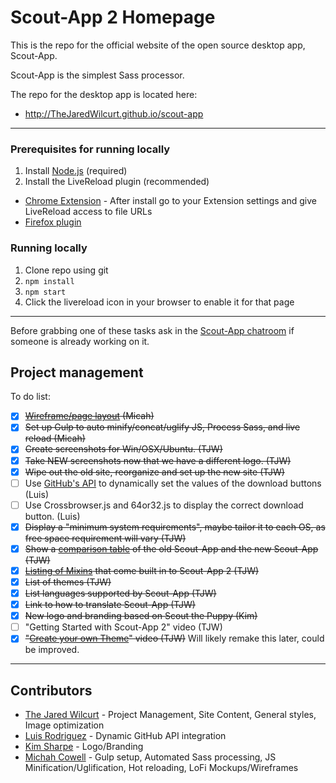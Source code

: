 
# Scout-App 2 Homepage

This is the repo for the official website of the open source desktop app, Scout-App.

Scout-App is the simplest Sass processor.

The repo for the desktop app is located here:

* http://TheJaredWilcurt.github.io/scout-app

* * *

### Prerequisites for running locally

1. Install [Node.js](http://nodejs.org) (required)
2. Install the LiveReload plugin (recommended)
 * [Chrome Extension](https://chrome.google.com/webstore/detail/livereload/jnihajbhpnppcggbcgedagnkighmdlei?hl=en) - After install go to your Extension settings and give LiveReload access to file URLs
 * [Firefox plugin](https://addons.mozilla.org/en-US/firefox/addon/livereload/)

### Running locally

1. Clone repo using git
2. `npm install`
3. `npm start`
4. Click the livereload icon in your browser to enable it for that page

* * *

Before grabbing one of these tasks ask in the [Scout-App chatroom](https://gitter.im/TheJaredWilcurt/scout-app) if someone is already working on it.

## Project management

To do list:

* [x] ~~[Wireframe/page layout](http://imgur.com/201EJNd) (Micah)~~
* [x] ~~Set up Gulp to auto minify/concat/uglify JS, Process Sass, and live reload (Micah)~~
* [x] ~~Create screenshots for Win/OSX/Ubuntu. (TJW)~~
* [x] ~~Take NEW screenshots now that we have a different logo. (TJW)~~
* [x] ~~Wipe out the old site, reorganize and set up the new site (TJW)~~
* [ ] Use [GitHub's API](https://developer.github.com/v3/repos/releases) to dynamically set the values of the download buttons (Luis)
* [ ] Use Crossbrowser.js and 64or32.js to display the correct download button. (Luis)
* [x] ~~Display a "minimum system requirements", maybe tailor it to each OS, as free space requirement will vary (TJW)~~
* [x] ~~Show a [comparison table](https://github.com/TheJaredWilcurt/scout-app#scout-app-comparison) of the old Scout-App and the new Scout-App (TJW)~~
* [x] ~~[Listing of Mixins](https://github.com/TheJaredWilcurt/scout-app#supportedbuilt-in-mixin-libraries) that come built in to Scout-App 2 (TJW)~~
* [x] ~~List of themes (TJW)~~
* [x] ~~List languages supported by Scout-App (TJW)~~
* [x] ~~Link to how to translate Scout-App (TJW)~~
* [x] ~~New logo and branding based on Scout the Puppy (Kim)~~
* [ ] "Getting Started with Scout-App 2" video (TJW)
* [x] ~~"[Create your own Theme](https://www.youtube.com/watch?v=DtEVIDvBrSI)" video (TJW)~~ Will likely remake this later, could be improved.

* * *

## Contributors

* [The Jared Wilcurt](http://github.com/TheJaredWilcurt) - Project Management, Site Content, General styles, Image optimization
* [Luis Rodriguez](https://github.com/LRod-101) - Dynamic GitHub API integration
* [Kim Sharpe](https://github.com/kimmortal1) - Logo/Branding
* [Michah Cowell](https://github.com/getmicah) - Gulp setup, Automated Sass processing, JS Minification/Uglification, Hot reloading, LoFi Mockups/Wireframes
